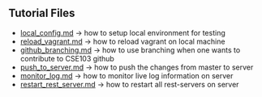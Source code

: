 ## Tutorial Files ##

* [local_config.md](https://github.com/cse103/Webwork_AdaptiveHints/blob/master/tutorial/local_config.md) -> how to setup local environment for testing
* [reload_vagrant.md](https://github.com/cse103/Webwork_AdaptiveHints/blob/master/tutorial/reload_vagrant.md) -> how to reload vagrant on local machine
* [github_branching.md](https://github.com/cse103/Webwork_AdaptiveHints/blob/master/tutorial/github_branching.md) -> how to use branching when one wants to contribute to CSE103 github
* [push_to_server.md](https://github.com/cse103/Webwork_AdaptiveHints/blob/master/tutorial/push_to_server.md) -> how to push the changes from master to server
* [monitor_log.md](https://github.com/cse103/Webwork_AdaptiveHints/blob/master/tutorial/monitor_log.md) -> how to monitor live log information on server
* [restart_rest_server.md](https://github.com/cse103/Webwork_AdaptiveHints/blob/master/tutorial/restart_rest_server.md) -> how to restart all rest-servers on server